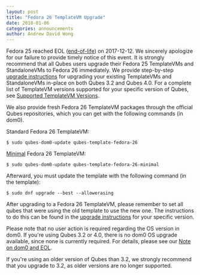 ```yaml
---
layout: post
title: "Fedora 26 TemplateVM Upgrade"
date: 2018-01-06
categories: announcements
author: Andrew David Wong
---
```


Fedora 25 reached EOL ([end-of-life]) on 2017-12-12. We sincerely
apologize for our failure to provide timely notice of this event. It
is strongly recommend that all Qubes users upgrade their Fedora 25
TemplateVMs and StandaloneVMs to Fedora 26 immediately. We provide
step-by-step [upgrade instructions] for upgrading your existing
TemplateVMs and StandaloneVMs in-place on both Qubes 3.2 and Qubes
4.0. For a complete list of TemplateVM versions supported for your
specific version of Qubes, see [Supported TemplateVM Versions].

We also provide fresh Fedora 26 TemplateVM packages through the
official Qubes repositories, which you can get with the following
commands (in dom0).

Standard Fedora 26 TemplateVM:

    $ sudo qubes-dom0-update qubes-template-fedora-26

[Minimal] Fedora 26 TemplateVM:

    $ sudo qubes-dom0-update qubes-template-fedora-26-minimal

Afterward, you must update the template with the following command
(in the template):

    $ sudo dnf upgrade --best --allowerasing

After upgrading to a Fedora 26 TemplateVM, please remember to set all
qubes that were using the old template to use the new one. The
instructions to do this can be found in the [upgrade instructions]
for your specific version.

Please note that no user action is required regarding the OS version
in dom0. If you're using Qubes 3.2 or 4.0, there is no dom0 OS
upgrade available, since none is currently required. For details,
please see our [Note on dom0 and EOL].

If you're using an older version of Qubes than 3.2, we strongly
recommend that you upgrade to 3.2, as older versions are no longer
supported.


[end-of-life]: https://fedoraproject.org/wiki/Fedora_Release_Life_Cycle#Maintenance_Schedule
[upgrade instructions]: /doc/templates/fedora/#upgrading
[Supported TemplateVM Versions]: /doc/supported-versions/#templatevms
[Minimal]: /doc/templates/fedora-minimal/
[Note on dom0 and EOL]: /doc/supported-versions/#note-on-dom0-and-eol

